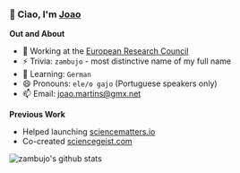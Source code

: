 ### 👋 Ciao, I'm [Joao](https://en.wikipedia.org/wiki/Jo%C3%A3o)

**Out and About**

- 🔭 Working at the [European Research Council](https://erc.europa.eu)
- ⚡ Trivia: `zambujo` - most distinctive name of my full name
- 🌱 Learning: `German`
- 😄 Pronouns: `ele/o gajo` (Portuguese speakers only)
- 📫 Email: [joao.martins@gmx.net](mailto:joao.martins@gmx.net)

**Previous Work**

- Helped launching [sciencematters.io](https://github.com/SciMts)
- Co-created [sciencegeist.com](https://www.sciencegeist.com)

![zambujo's github stats](https://github-readme-stats.vercel.app/api?username=zambujo&show_icons=true&hide_border=true)
